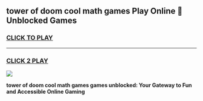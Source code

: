 
## tower of doom cool math games Play Online 👋 Unblocked Games
<h3>
<a href="https://news.freeplayer.one?title=tower_of_doom_cool_math_games&ref=17CMG">CLICK TO PLAY</a></h3>
<hr>

<h3>
<a href="https://news.freeplayer.one?title=tower_of_doom_cool_math_games&ref=17CMG">CLICK 2 PLAY</a>
  
</h3>

<a href="https://news.freeplayer.one?title=tower_of_doom_cool_math_games&ref=17CMG/"><img src="https://clearcache.store/games.png"></a>


**tower of doom cool math games games unblocked: Your Gateway to Fun and Accessible Online Gaming**
